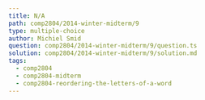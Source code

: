 ```yaml
---
title: N/A
path: comp2804/2014-winter-midterm/9
type: multiple-choice
author: Michiel Smid
question: comp2804/2014-winter-midterm/9/question.ts
solution: comp2804/2014-winter-midterm/9/solution.md
tags:
  - comp2804
  - comp2804-midterm
  - comp2804-reordering-the-letters-of-a-word
---
```

